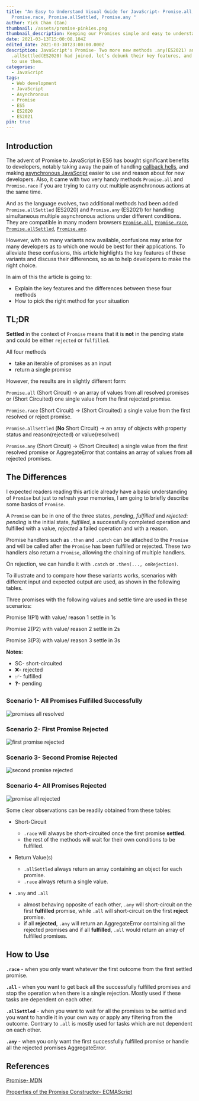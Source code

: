 ```yaml
---
title: "An Easy to Understand Visual Guide for JavaScript- Promise.all,
  Promise.race, Promise.allSettled, Promise.any "
author: Yick Chan (Ian)
thumbnail: /assets/promise-pinkies.png
thumbnail_description: Keeping our Promises simple and easy to understand
date: 2021-03-13T15:00:08.104Z
edited_date: 2021-03-30T23:00:00.000Z
description: JavaScript's Promise- Two more new methods .any(ES2021) and
  .allSettled(ES2020) had joined, let’s debunk their key features, and show how
  to use them.
categories:
  - JavaScript
tags:
  - Web development
  - JavaScript
  - Asynchronous
  - Promise
  - ES5
  - ES2020
  - ES2021
pin: true
---
```


## Introduction

The advent of Promise to JavaScript in ES6 has bought significant benefits to developers, notably taking away the pain of handling [callback hells](https://www.freecodecamp.org/news/how-to-deal-with-nested-callbacks-and-avoid-callback-hell-1bc8dc4a2012/), and making [asynchronous JavaScript](https://developer.mozilla.org/en-US/docs/Learn/JavaScript/Asynchronous/Introducing) easier to use and reason about for new developers. Also, it came with two very handy methods `Promise.all` and `Promise.race` if you are trying to carry out multiple asynchronous actions at the same time.

And as the language evolves, two additional methods had been added `Promise.allSettled` (ES2020) and `Promise.any` (ES2021) for handling simultaneous multiple asynchronous actions under different conditions. They are compatible in many modern browsers [`Promise.all`](https://caniuse.com/mdn-javascript_builtins_promise_all), [`Promise.race`](https://caniuse.com/mdn-javascript_builtins_promise_race), [`Promise.allSettled`](https://caniuse.com/mdn-javascript_builtins_promise_allsettled), [`Promise.any`](https://caniuse.com/mdn-javascript_builtins_promise_any).

However, with so many variants now available, confusions may arise for many developers as to which one would be best for their applications. To alleviate these confusions, this article highlights the key features of these variants and discuss their differences, so as to help developers to make the right choice.

In aim of this the article is going to:

- Explain the key features and the differences between these four methods
- How to pick the right method for your situation

## TL;DR

**Settled** in the context of `Promise` means that it is **not** in the pending state and could be either `rejected` or `fulfilled`.

All four methods

- take an iterable of promises as an input
- return a single promise

However, the results are in slightly different form:

`Promise.all` (Short Circuit) -> an array of values from all resolved promises or (Short Circuited) one single value from the first rejected promise.

`Promise.race` (Short Circuit) -> (Short Circuited) a single value from the first resolved or reject promise.

`Promise.allSettled` (**No** Short Circuit) -> an array of objects with property status and reason(rejected) or value(resolved)

`Promise.any` (Short Circuit) -> (Short Circuited) a single value from the first resolved promise or AggregateError that contains an array of values from all rejected promises.

## The Differences

I expected readers reading this article already have a basic understanding of `Promise` but just to refresh your memories, I am going to briefly describe some basics of `Promise`.

A `Promise` can be in one of the three states, _pending_, _fulfilled_ and _rejected_: _pending_ is the initial state, _fulfilled_, a successfully completed operation and fulfilled with a value, _rejected_ a failed operation and with a reason.

Promise handlers such as `.then` and `.catch` can be attached to the `Promise` and will be called after the `Promise` has been fulfilled or rejected. These two handlers also return a `Promise`, allowing the chaining of multiple handlers.

On rejection, we can handle it with `.catch` or `.then(..., onRejection)`.

To illustrate and to compare how these variants works, scenarios with different input and expected output are used, as shown in the following tables.

Three promises with the following values and settle time are used in these scenarios:

Promise 1(P1) with value/ reason 1 settle in 1s

Promise 2(P2) with value/ reason 2 settle in 2s

Promise 3(P3) with value/ reason 3 settle in 3s

**Notes:**

- SC- short-circuited
- ❌- rejected
- ✅- fulfilled
- ❓- pending

### Scenario 1- All Promises Fulfilled Successfully

![promises all resolved](/assets/promise-all-resolved.png 'promises all resolved')

### Scenario 2- First Promise Rejected

![first promise rejected](/assets/promise-first-rejected.png 'first promise rejected')

### Scenario 3- Second Promise Rejected

![second promise rejected](/assets/promise-second-rejected.png 'second promise rejected')

### Scenario 4- All Promises Rejected

![promise all rejected](/assets/promise-all-rejected.png 'promise all rejected')

Some clear observations can be readily obtained from these tables:

- Short-Circuit

  - `.race` will always be short-circuited once the first promise **settled**.
  - the rest of the methods will wait for their own conditions to be fulfilled.

- Return Value(s)

  - `.allSettled` always return an array containing an object for each promise.
  - `.race` always return a single value.

- `.any` and `.all`

  - almost behaving opposite of each other, `.any` will short-circuit on the first **fulfilled** promise, while `.all` will short-circuit on the first **reject** promise.
  - if all **rejected**, `.any` will return an AggregateError containing all the rejected promises and if all **fulfilled**, `.all` would return an array of fulfilled promises.

## How to Use

**`.race`** - when you only want whatever the first outcome from the first settled promise.

**`.all`** - when you want to get back all the successfully fulfilled promises and stop the operation when there is a single rejection. Mostly used if these tasks are dependent on each other.

**`.allSettled`** - when you want to wait for all the promises to be settled and you want to handle it in your own way or apply any filtering from the outcome. Contrary to `.all` is mostly used for tasks which are not dependent on each other.

**`.any`** - when you only want the first successfully fulfilled promise or handle all the rejected promises AggregateError.

## References

[Promise- MDN](https://developer.mozilla.org/en-US/docs/Web/JavaScript/Reference/Global_Objects/Promise)

[Properties of the Promise Constructor- ECMAScript](https://tc39.es/ecma262/#sec-properties-of-the-promise-constructor)
